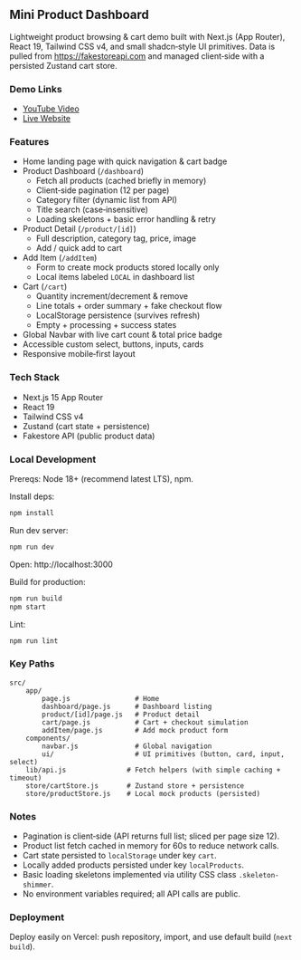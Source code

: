 ## Mini Product Dashboard

Lightweight product browsing & cart demo built with Next.js (App Router), React 19, Tailwind CSS v4, and small shadcn‑style UI primitives. Data is pulled from https://fakestoreapi.com and managed client‑side with a persisted Zustand cart store.

### Demo Links
- [YouTube Video](https://youtu.be/VjtlmTS8jF8)
- [Live Website](https://pathor.vercel.app)

### Features
* Home landing page with quick navigation & cart badge
* Product Dashboard (`/dashboard`)
	* Fetch all products (cached briefly in memory)
	* Client‑side pagination (12 per page)
	* Category filter (dynamic list from API)
	* Title search (case‑insensitive)
	* Loading skeletons + basic error handling & retry
* Product Detail (`/product/[id]`)
	* Full description, category tag, price, image
	* Add / quick add to cart
* Add Item (`/addItem`)
	* Form to create mock products stored locally only
	* Local items labeled `LOCAL` in dashboard list
* Cart (`/cart`)
	* Quantity increment/decrement & remove
	* Line totals + order summary + fake checkout flow
	* LocalStorage persistence (survives refresh)
	* Empty + processing + success states
* Global Navbar with live cart count & total price badge
* Accessible custom select, buttons, inputs, cards
* Responsive mobile‑first layout

### Tech Stack
* Next.js 15 App Router
* React 19
* Tailwind CSS v4
* Zustand (cart state + persistence)
* Fakestore API (public product data)

### Local Development
Prereqs: Node 18+ (recommend latest LTS), npm.

Install deps:
```bash
npm install
```
Run dev server:
```bash
npm run dev
```
Open: http://localhost:3000

Build for production:
```bash
npm run build
npm start
```

Lint:
```bash
npm run lint
```

### Key Paths
```
src/
	app/
		page.js                # Home
		dashboard/page.js      # Dashboard listing
		product/[id]/page.js   # Product detail
		cart/page.js           # Cart + checkout simulation
		addItem/page.js        # Add mock product form
	components/
		navbar.js              # Global navigation
		ui/                    # UI primitives (button, card, input, select)
	lib/api.js               # Fetch helpers (with simple caching + timeout)
	store/cartStore.js       # Zustand store + persistence
	store/productStore.js    # Local mock products (persisted)
```

### Notes
* Pagination is client‑side (API returns full list; sliced per page size 12).
* Product list fetch cached in memory for 60s to reduce network calls.
* Cart state persisted to `localStorage` under key `cart`.
* Locally added products persisted under key `localProducts`.
* Basic loading skeletons implemented via utility CSS class `.skeleton-shimmer`.
* No environment variables required; all API calls are public.

### Deployment
Deploy easily on Vercel: push repository, import, and use default build (`next build`).
